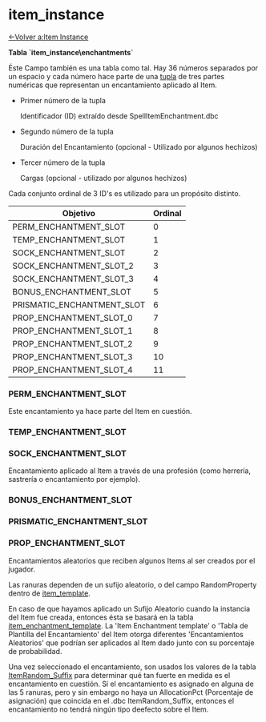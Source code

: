 # item\_instance

[<-Volver a:Item Instance](item-instance.md)

**Tabla \`item\_instance\enchantments`**

Éste Campo también es una tabla como tal. Hay 36 números separados por un espacio y cada número hace parte de una [tupla](https://es.wikipedia.org/wiki/Tupla) de tres partes numéricas que representan un encantamiento aplicado al Item.

- Primer número de la tupla 

    Identificador (ID) extraído desde SpellItemEnchantment.dbc

- Segundo número de la tupla

    Duración del Encantamiento (opcional - Utilizado por algunos hechizos)

- Tercer número de la tupla

    Cargas (opcional - utilizado por algunos hechizos) 

Cada conjunto ordinal de 3 ID's es utilizado para un propósito distinto.

| Objetivo                      | Ordinal |
| ----------------------------- | ------- |
| PERM_ENCHANTMENT_SLOT         | 0       |
| TEMP_ENCHANTMENT_SLOT         | 1       |
| SOCK_ENCHANTMENT_SLOT         | 2       |
| SOCK_ENCHANTMENT_SLOT_2       | 3       |
| SOCK_ENCHANTMENT_SLOT_3       | 4       |
| BONUS_ENCHANTMENT_SLOT        | 5       |
| PRISMATIC_ENCHANTMENT_SLOT    | 6       |                   
| PROP_ENCHANTMENT_SLOT_0       | 7       |                   
| PROP_ENCHANTMENT_SLOT_1       | 8       |                   
| PROP_ENCHANTMENT_SLOT_2       | 9       |                   
| PROP_ENCHANTMENT_SLOT_3       | 10      |                   
| PROP_ENCHANTMENT_SLOT_4       | 11      |        

### PERM_ENCHANTMENT_SLOT

Este encantamiento ya hace parte del Item en cuestión.

### TEMP_ENCHANTMENT_SLOT
### SOCK_ENCHANTMENT_SLOT

Encantamiento aplicado al Item a través de una profesión (como herrería, sastrería o encantamiento por ejemplo).

### BONUS_ENCHANTMENT_SLOT        
### PRISMATIC_ENCHANTMENT_SLOT    
### PROP_ENCHANTMENT_SLOT       

Encantamientos aleatorios que reciben algunos Items al ser creados por el jugador. 

Las ranuras dependen de un sufijo aleatorio, o del campo RandomProperty dentro de [item_template](item_template#randomproperty).   

En caso de que hayamos aplicado un Sufijo Aleatorio cuando la instancia del Item fue creada, entonces ésta se basará en la tabla [item_enchantment_template](item_enchantment_template). La 'Item Enchantment template' o 'Tabla de Plantilla del Encantamiento' del Item otorga diferentes 'Encantamientos Aleatorios' que podrían ser aplicados al Item dado junto con su porcentaje de probabilidad.

Una vez seleccionado el encantamiento, son usados los valores de la tabla [ItemRandom_Suffix](ItemRandom_Suffix) para determinar qué tan fuerte en medida es el encantamiento en cuestión.  Sí el encantamiento es asignado en alguna de las 5 ranuras, pero y sin embargo no haya un AllocationPct (Porcentaje de asignación) que coincida en el .dbc ItemRandom_Suffix, entonces el encantamiento no tendrá ningún tipo deefecto sobre el Item. 
